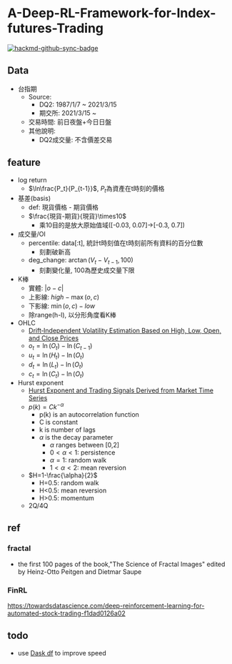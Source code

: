 # A-Deep-RL-Framework-for-Index-futures-Trading

[![hackmd-github-sync-badge](https://hackmd.io/xuu0j4MlSZqIQR_hB9VxhQ/badge)](https://hackmd.io/xuu0j4MlSZqIQR_hB9VxhQ)

## Data
- 台指期
    - Source:
        - DQ2: 1987/1/7 ~ 2021/3/15
        - 期交所: 2021/3/15 ~ 
    - 交易時間: 前日夜盤+今日日盤
    - 其他說明:
        - DQ2成交量: 不含價差交易

## feature
- log return
    - $\ln\frac{P_t}{P_{t-1}}$, $P_t$為資產在t時刻的價格
- 基差(basis)
    - def: 現貨價格 - 期貨價格
    - $\frac{現貨-期貨}{現貨}\times10$
        - 乘10目的是放大原始值域([-0.03, 0.07]->[-0.3, 0.7])
- 成交量/OI
    - percentile: data[:t], 統計t時刻值在t時刻前所有資料的百分位數
        - 刻劃破新高
    - deg_change: $\arctan(V_t-V_{t-1}, 100)$
        - 刻劃變化量, 100為歷史成交量下限
- K棒
    - 實體: $|o-c|$
    - 上影線: $high-\max(o, c)$
    - 下影線: $\min(o,c)-low$
    - 除range(h-l), 以分形角度看K棒
- OHLC
    - [Drift‐Independent Volatility Estimation Based on High, Low, Open, and Close Prices](https://www.jstor.org/stable/10.1086/209650?seq=1#metadata_info_tab_contents)
    - $o_t = \ln(O_t)-\ln(C_{t-1})$
    - $u_t = \ln(H_t)-\ln(O_t)$
    - $d_t = \ln(L_t)-\ln(O_t)$
    - $c_t = \ln(C_t)-\ln(O_t)$
- Hurst exponent
    - [Hurst Exponent and Trading Signals Derived from Market Time Series](https://www.scitepress.org/Papers/2018/66670/66670.pdf)
    - $p(k) = Ck^{-\alpha}$
        - p(k) is an autocorrelation function
        - C is constant
        - k is number of lags
        - $\alpha$ is the decay parameter
            - $\alpha$ ranges between [0,2]
            - $0<\alpha<1$: persistence
            - $\alpha=1$: random walk
            - $1<\alpha<2$: mean reversion
    - $H=1-\frac{\alpha}{2}$
        - H=0.5: random walk
        - H<0.5: mean reversion
        - H>0.5: momentum
    - 2Q/4Q

## ref
### fractal
- the first 100 pages of the book,"The Science of Fractal Images" edited by Heinz-Otto Peitgen and Dietmar Saupe

### FinRL
https://towardsdatascience.com/deep-reinforcement-learning-for-automated-stock-trading-f1dad0126a02

## todo
- use [Dask df](https://examples.dask.org/dataframe.html) to improve speed
